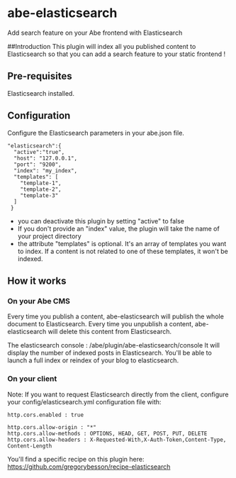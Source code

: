 # abe-elasticsearch
Add search feature on your Abe frontend with Elasticsearch

##Introduction
This plugin will index all you published content to Elasticsearch so that you can add a search feature to your static frontend !

## Pre-requisites
Elasticsearch installed.

## Configuration
Configure the Elasticsearch parameters in your abe.json file.

```
"elasticsearch":{
  "active":"true",
  "host": "127.0.0.1",
  "port": "9200",
  "index": "my_index",
  "templates": [
    "template-1",
    "template-2",
    "template-3"
  ]
 }
```

- you can deactivate this plugin by setting "active" to false
- If you don't provide an "index" value, the plugin will take the name of your project directory
- the attribute "templates" is optional. It's an array of templates you want to index. If a content is not related to one of these templates, it won't be indexed.

## How it works

### On your Abe CMS
Every time you publish a content, abe-elasticsearch will publish the whole document to Elasticsearch.
Every time you unpublish a content, abe-elasticsearch will delete this content from Elasticsearch.

The elasticsearch console : /abe/plugin/abe-elasticsearch/console
It will display the number of indexed posts in Elasticsearch. You'll be able to launch a full index or reindex of your blog to elasticsearch.

### On your client
Note: If you want to request Elasticsearch directly from the client, configure your config/elasticsearch.yml configuration file with:

```
http.cors.enabled : true
 
http.cors.allow-origin : "*"
http.cors.allow-methods : OPTIONS, HEAD, GET, POST, PUT, DELETE
http.cors.allow-headers : X-Requested-With,X-Auth-Token,Content-Type, Content-Length

```

You'll find a specific recipe on this plugin here: https://github.com/gregorybesson/recipe-elasticsearch
